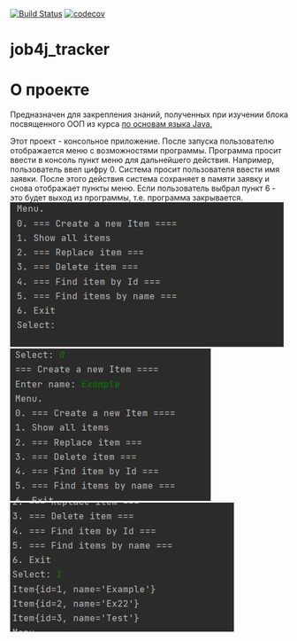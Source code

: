 [![Build Status](https://travis-ci.com/KirillReal/job4j_tracker.svg?branch=master)](https://travis-ci.com/KirillReal/job4j_tracker)
[![codecov](https://codecov.io/gh/KirillReal/job4j_tracker/branch/master/graph/badge.svg)](https://codecov.io/gh/KirillReal/job4j_tracker)

# job4j_tracker
# О проекте 
Предназначен для закрепления знаний, полученных при изучении блока посвященного ООП из курса [по основам языка Java.](https://github.com/KirillReal/job4j_elementary)

Этот проект - консольное приложение. После запуска пользователю отображается меню с возможностями программы. Программа просит ввести в консоль пункт меню для дальнейшего действия. Например, пользователь ввел цифру 0. Система просит пользователя ввести имя заявки. После этого действия система сохраняет в памяти заявку и снова отображает пункты меню. Если пользователь выбрал пункт 6 - это будет выход из программы, т.е. программа закрывается.
![images](Screen/Menu.png)
![images](Screen/Create.png)
![images](Screen/ShowItems.png)
